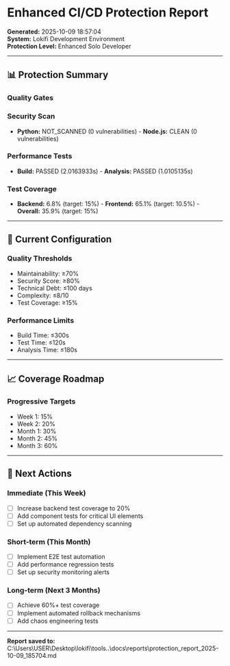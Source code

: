 # Enhanced CI/CD Protection Report

**Generated:** 2025-10-09 18:57:04  
**System:** Lokifi Development Environment  
**Protection Level:** Enhanced Solo Developer

---

## 📊 Protection Summary

### Quality Gates


### Security Scan
- **Python:** NOT_SCANNED (0 vulnerabilities) - **Node.js:** CLEAN (0 vulnerabilities)

### Performance Tests
- **Build:** PASSED (2.0163933s) - **Analysis:** PASSED (1.0105135s)

### Test Coverage
- **Backend:** 6.8% (target: 15%) - **Frontend:** 65.1% (target: 10.5%) - **Overall:** 35.9% (target: 15%)

---

## 🎯 Current Configuration

### Quality Thresholds
- Maintainability: ≥70%
- Security Score: ≥80%
- Technical Debt: ≤100 days
- Complexity: ≤8/10
- Test Coverage: ≥15%

### Performance Limits
- Build Time: ≤300s
- Test Time: ≤120s
- Analysis Time: ≤180s

---

## 📈 Coverage Roadmap

### Progressive Targets
- Week 1: 15%
- Week 2: 20%
- Month 1: 30%
- Month 2: 45%
- Month 3: 60%

---

## 🚀 Next Actions

### Immediate (This Week)
- [ ] Increase backend test coverage to 20%
- [ ] Add component tests for critical UI elements
- [ ] Set up automated dependency scanning

### Short-term (This Month)
- [ ] Implement E2E test automation
- [ ] Add performance regression tests
- [ ] Set up security monitoring alerts

### Long-term (Next 3 Months)
- [ ] Achieve 60%+ test coverage
- [ ] Implement automated rollback mechanisms
- [ ] Add chaos engineering tests

---

**Report saved to:** C:\Users\USER\Desktop\lokifi\tools\..\docs\reports\protection_report_2025-10-09_185704.md
